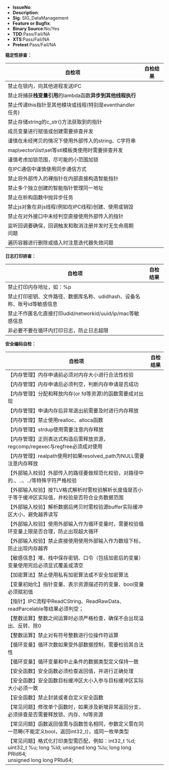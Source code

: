 * **IssueNo**: 
* **Description**: 
* **Sig**: SIG_DataManagement 
* **Feature or Bugfix**: 
* **Binary Source**:No/Yes 
* **TDD**:Pass/Fail/NA 
* **XTS**:Pass/Fail/NA 
* **Pretest**:Pass/Fail/NA 

**稳定性排查：**

| 自检项                                                       | 自检结果  |
| ------------------------------------------------------------ | -------- |
| 禁止在锁内，向其他进程发送IPC              |          |
| 禁止将捕获**栈变量引用**的lambda函数**异步到其他线程执行**    |          |
| 禁止传递this指针至其他模块或线程(特别是eventhandler任务)
| 禁止存储string的c_str()方法获取到的指针                          |          |
|成员变量进行赋值或创建需要排查并发||
|谨慎在未经拷贝的情况下使用外部传入的string、C字符串
|map\vector\list\set等stl模板类使用时需要排查并发
|谨慎考虑加锁范围，尽可能的小范围加锁
|在IPC通信中谨慎使用同步通信方式
|禁止将外部传入的裸指针在内部直接构造智能指针
|禁止多个独立创建的智能指针管理同一地址
|禁止在析构函数中抛异步任务
|禁止js对象在非js线程(例如在IPC线程)创建、使用或销毁
|禁止在对外接口中未经判空直接使用外部传入的指针
|监听回调要确保，回调触发和取消注册并发时无生命周期问题
|遍历容器进行删除或插入时注意迭代器失效问题

**日志打印排查：**

| 自检项                                                       | 自检结果  |
| ------------------------------------------------------------ | -------- |
| 禁止打印内存地址，如：%p              |          |
| 禁止打印密钥、文件路径、数据库名称、udidhash、设备名称、账号id等敏感信息     |          |
| 禁止不作匿名化直接打印udid/networkid/uuid/ip/mac等敏感信息                           |          |
| 非必要不要在循环内打印日志，防止日志超限|       |

**安全编码自检：**

| 自检项                                                          | 自检结果 |
| -------------------------------------------------------------- | -------- |
| 【内存管理】内存申请前必须对内存大小进行合法性校验                |          |
| 【内存管理】内存申请后必须判空，判断内存申请是否成功                               |          |
| 【内存管理】分配和释放内存(or fd等资源)的函数需要成对出现                                |          |
| 【内存管理】申请内存后异常退出前需要及时进行内存释放                                |          |
| 【内存管理】禁止使用realloc、alloca函数                                |          |
| 【内存管理】strdup使用需要注意内存释放                               |          |
| 【内存管理】正则表达式构造后需释放资源，regcomp/regexec与regfree必须成对使用                              |          |
| 【内存管理】realpath使用时如果resolved_path为NULL需要注意内存释放        |          |
| 【外部输入校验】外部传入的路径要做规范化校验，对路径中的.、..、../等特殊字符严格校验       |          |
| 【外部输入校验】按TLV格式解析时需校验解析长度值是否小于等于缓冲区实际值，并校验是否符合业务数据范围        |          |
| 【外部输入校验】解析数据后拷贝时需校验源buffer实际缓冲区大小，避免越界读写        |          |
| 【外部输入校验】使用外部输入作为循环变量时，需要校验循环变量上限是否合理，防止出现超大循环  |          | 
| 【外部输入校验】禁止直接使用使用外部输入作为数组下标，防止出现内存越界  |          |    
| 【敏感信息】堆、栈中保存密钥、口令（包括加密后的变量）变量使用完后必须显式覆盖或清空            |          |
| 【加密算法】禁止使用私有加密算法或不安全加密算法  |          |
| 【变量初始化】指针变量、表示资源描述符的变量、bool变量必须赋初值                  |          |
| 【指针】IPC流程中ReadCString、ReadRawData、readParcelable等结果必须判空；                         |          |
| 【整数运算】整数之间运算时必须严格检查，确保不会出现溢出、反转、除0              |          |
| 【整数运算】禁止对有符号整数进行位操作符运算                                    |          |
| 【循环变量】循环次数如果受外部数据控制，需要检验其合法性                         |          |
| 【循环变量】循环变量和中止条件的数据类型定义保持一致                         |          |
| 【安全函数】安全函数必须检查返回值，并进行正确处理                            |          |
| 【安全函数】安全函数目标缓冲区大小入参与目标缓冲区实际大小必须一致   |          |
| 【安全函数】禁止封装或者自定义安全函数                             |          |
| 【常见问题】修改单个函数时，如果涉及新增异常返回分支，必须排查是否需要释放锁、内存、fd等资源   |          |
| 【常见问题】函数返回值需与函数签名相同，参数定义需在同一范畴(不能定义bool，返回int32_t)，或同一枚举类型   |          |
| 【常见问题】格式化打印类型需匹配，例如：int32_t %d; uint32_t %u; long %ld; unsigned long %lu; long long PRId64;<br> unsigned long long PRIu64;                           |          |
